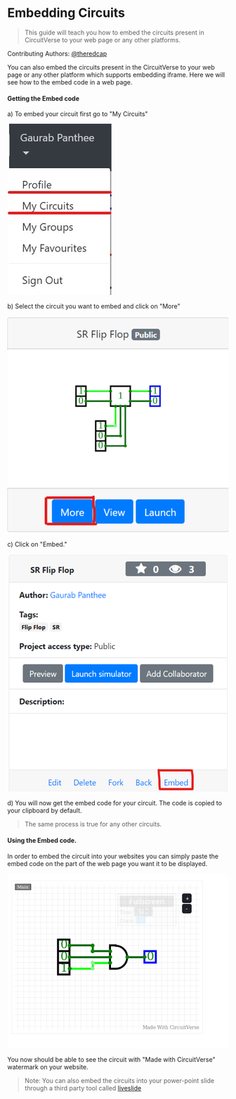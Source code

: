# Embedding Circuits

> This guide will teach you how to embed the circuits present in CircuitVerse to your web page or any other platforms.

Contributing Authors: [@theredcap](https://github.com/theredcap)

You can also embed the circuits present in the  CircuitVerse to your web page or any other platform which supports embedding iframe. Here we will see how to the embed code in a web page.

#### Getting the Embed code

a) To embed your circuit first go to "My Circuits" 

![](images/embedding/mycircuit.jpg)

b) Select the circuit you want to embed and click on "More"

![](images/embedding/more.png)

c) Click on "Embed."

![](images/embedding/embed.png)

d) You will now get the embed code for your circuit. The code is copied to your clipboard by default.

> The same process is true for any other circuits. 

#### Using the Embed code.

In order to embed the circuit into your websites you can simply paste the embed code on the part of the web page you want it to be displayed. 

![](images/embedding/after_embedding.png)

You now should be able to see the circuit with "Made with CircuitVerse" watermark on your website.

> Note: You can also embed the circuits into your power-point slide through a third party tool called [liveslide](<https://www.liveslides.com/>)


